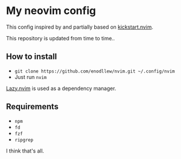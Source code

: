 # My neovim config

This config inspired by and partially based on [kickstart.nvim](https://github.com/nvim-lua/kickstart.nvim).

This repository is updated from time to time..

## How to install
* `git clone https://github.com/enodllew/nvim.git ~/.config/nvim`
* Just run `nvim`

[Lazy.nvim](https://github.com/folke/lazy.nvim) is used as a dependency manager.

## Requirements
* `npm`
* `fd`
* `fzf`
* `ripgrep`

I think that's all.

